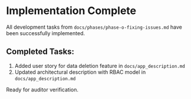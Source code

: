 # Implementation Complete

All development tasks from `docs/phases/phase-o-fixing-issues.md` have been successfully implemented.

## Completed Tasks:
1. Added user story for data deletion feature in `docs/app_description.md`
2. Updated architectural description with RBAC model in `docs/app_description.md`

Ready for auditor verification.